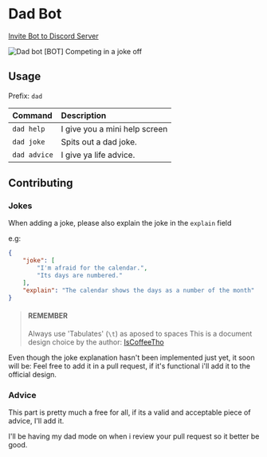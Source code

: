 # Dad Bot

[Invite Bot to Discord Server](https://discord.com/oauth2/authorize?client_id=838240676981374977&scope=bot&permissions=3072)

![Dad bot [BOT] Competing in a joke off](https://user-images.githubusercontent.com/33318553/189756851-779e10dc-f78a-499f-bdfa-d3f96d9cc15e.png)

## Usage

Prefix: `dad`

| Command      | Description                   |
| :----------- | :---------------------------- |
| `dad help`   | I give you a mini help screen |
| `dad joke`   | Spits out a dad joke.         |
| `dad advice` | I give ya life advice.        |

## Contributing

### Jokes
When adding a joke, please also explain the joke in the `explain` field

e.g:
```json
{
	"joke": [
		"I'm afraid for the calendar.",
		"Its days are numbered."
	],
	"explain": "The calendar shows the days as a number of the month"
}
```
> #### REMEMBER
> Always use 'Tabulates' (`\t`) as aposed to spaces
> This is a document design choice by the author: [IsCoffeeTho](https://github.com/IsCoffeeTho)

Even though the joke explanation hasn't been implemented just yet, it soon will be:
Feel free to add it in a pull request, if it's functional i'll add it to the official design.

### Advice

This part is pretty much a free for all, if its a valid and acceptable piece of advice, I'll add it.

I'll be having my dad mode on when i review your pull request so it better be good.